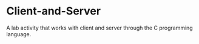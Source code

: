 # Client-and-Server

 A lab activity that works with client and server through the C programming language.
